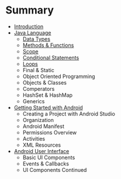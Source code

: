 # Summary

* [Introduction](README.md)
* [Java Language](java_language/java_language.md)
   * [Data Types](getting_started/datatypes_md.md)
   * [Methods & Functions](java_language/methods_&_functions.md)
   * [Scope](java_language/scope.md)
   * [Conditional Statements](java_language/conditional_statements.md)
   * [Loops](java_language/loops.md)
   * Final & Static
   * Object Oriented Programming
   * Objects & Classes
   * Comperators
   * HashSet & HashMap
   * Generics
* [Getting Started with Android](getting_started/gettingstartedwithandroid.md)
   * Creating a Project with Android Studio
   * Organization
   * Android Manifest
   * Permissions Overview
   * Activities
   * XML Resources
* [Android User Interface](android_ui/androiduser_interface.md)
   * Basic UI Components
   * Events & Callbacks
   * UI Components Continued

